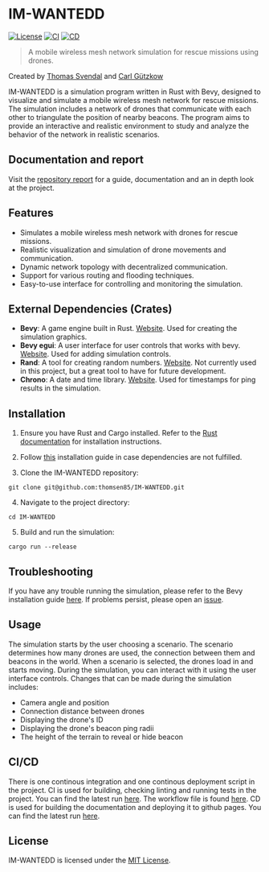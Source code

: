 # **IM-WANTEDD**

[![License](https://img.shields.io/badge/license-MIT-blue.svg)](LICENSE)
[![CI](https://github.com/cjgutz//actions/workflows/ci.yml/badge.svg)](.github/workflows/ci.yml)
[![CD](https://github.com/thomsen85/IM-WANTEDD/actions/workflows/pages/pages-build-deployment/badge.svg)](https://thomsen85.github.io/IM-WANTEDD)


> A mobile wireless mesh network simulation for rescue missions using drones.

Created by [Thomas Svendal](https://github.com/thomsen85) and [Carl Gützkow](https://github.com/cjgutz)

IM-WANTEDD is a simulation program written in Rust with Bevy, designed to visualize and simulate a mobile wireless mesh network for rescue missions. The simulation includes a network of drones that communicate with each other to triangulate the position of nearby beacons. The program aims to provide an interactive and realistic environment to study and analyze the behavior of the network in realistic scenarios.

## Documentation and report

Visit the [repository report](https://thomsen85.github.io/IM-WANTEDD/) for a guide, documentation and an in depth look at the project.

## Features

- Simulates a mobile wireless mesh network with drones for rescue missions.
- Realistic visualization and simulation of drone movements and communication.
- Dynamic network topology with decentralized communication.
- Support for various routing and flooding techniques.
- Easy-to-use interface for controlling and monitoring the simulation.

## External Dependencies (Crates)

- **Bevy**: A game engine built in Rust. [Website](https://bevyengine.org/). Used for creating the simulation graphics.
- **Bevy egui**: A user interface for user controls that works with bevy. [Website](https://github.com/mvlabat/bevy_egui). Used for adding simulation controls.
- **Rand**: A tool for creating random numbers. [Website](https://docs.rs/rand/latest/rand/). Not currently used in this project, but a great tool to have for future development.
- **Chrono**: A date and time library. [Website](https://github.com/chronotope/chrono). Used for timestamps for ping results in the simulation.

## Installation

1. Ensure you have Rust and Cargo installed. Refer to the [Rust documentation](https://www.rust-lang.org/tools/install) for installation instructions.
   
2. Follow [this](https://bevyengine.org/learn/book/getting-started/setup#install-os-dependencies) installation guide in case dependencies are not fulfilled.


3. Clone the IM-WANTEDD repository:

```
git clone git@github.com:thomsen85/IM-WANTEDD.git
```

4. Navigate to the project directory:
```
cd IM-WANTEDD
```

5. Build and run the simulation:
```
cargo run --release
```

## Troubleshooting

If you have any trouble running the simulation, please refer to the Bevy installation guide [here](https://bevyengine.org/learn/book/getting-started/setup#install-os-dependencies). If problems persist, please open an [issue](https://github.com/thomsen85/IM-WANTEDD/issues/new).

## Usage

The simulation starts by the user choosing a scenario. The scenario determines how many drones are used, the connection between them and beacons in the world. When a scenario is selected, the drones load in and starts moving. During the simulation, you can interact with it using the user interface controls. Changes that can be made during the simulation includes:
- Camera angle and position
- Connection distance between drones
- Displaying the drone's ID
- Displaying the drone's beacon ping radii
- The height of the terrain to reveal or hide beacon

## CI/CD
There is one continous integration and one continous deployment script in the project.
CI is used for building, checking linting and running tests in the project.
You can find the latest run [here](https://github.com/thomsen85/IM-WANTEDD/actions/runs/5036642913). The workflow file is found [here](.github/workflows/ci.yml).
CD is used for building the documentation and deploying it to github pages.
You can find the latest run [here](https://github.com/thomsen85/IM-WANTEDD/actions/runs/5036642845).

## License

IM-WANTEDD is licensed under the [MIT License](LICENSE).
